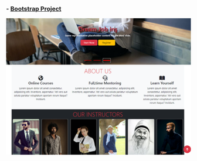 ### - [Bootstrap Project](https://yasinyagmur.github.io/Bootstrap-project/)
![](./img/Ekran%20g%C3%B6r%C3%BCnt%C3%BCs%C3%BC%202022-06-22%20152205.png)
